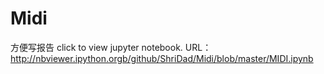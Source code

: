 # Midi
方便写报告
click to view jupyter notebook. URL：http://nbviewer.ipython.orgb/github/ShriDad/Midi/blob/master/MIDI.ipynb

